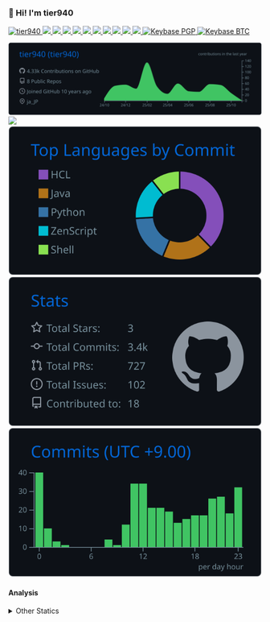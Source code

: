 ### 👋 Hi! I'm tier940

<p align="left"> 
  <a href="https://github.com/tier940/tier940/">
    <img src="https://komarev.com/ghpvc/?username=tier940" alt="tier940" />
  </a>
  <a href="http://twitter.com/tier940">
    <img height="20" src="https://img.shields.io/twitter/follow/tier940?label=Twitter&logo=twitter&style=flat" />
  </a>
  <a href="https://github.com/tier940">
    <img height="20" src="https://img.shields.io/github/followers/tier940?label=follow&logo=github&style=flat" />
  </a>
  <a href="https://www.reddit.com/user/tier940">
    <img height="20" src="https://img.shields.io/reddit/user-karma/combined/tier940?label=Reddit&logo=reddit&style=flat" />
  </a>
  <a href="https://stackoverflow.com/users/17317833/tier940">
    <img height="20" src="https://img.shields.io/stackexchange/stackoverflow/r/17317833?label=StackOverflow&logo=stack-overflow&style=flat" />
  </a>
  <a href="https://zenn.dev/tier940">
    <img height="20" src="https://zenn.badge.nikaera.com/s/tier940/likes" />
  </a>
  <a href="https://zenn.dev/tier940">
    <img height="20" src="https://zenn.badge.nikaera.com/s/tier940/followers" />
  </a>
  <a href="https://zenn.dev/tier940">
    <img height="20" src="https://zenn.badge.nikaera.com/s/tier940/articles" />
  </a>
  <a href="http://qiita.com/tier940">
    <img height="20" src="https://qiita-badge.apiapi.app/s/tier940/posts.svg" />
  </a>
  <a href="http://qiita.com/tier940">
    <img height="20" src="https://qiita-badge.apiapi.app/s/tier940/contributions.svg" />
  </a>
  <a href="https://github.com/tier940/tier940/">
    <img height="20" src="https://github.com/tier940/tier940/actions/workflows/main.yml/badge.svg" />
  </a>
  <a href="https://keybase.io/tier940">
    <img alt="Keybase PGP" src="https://img.shields.io/keybase/pgp/tier940">
  </a>
  <a href="https://keybase.io/tier940">
    <img alt="Keybase BTC" src="https://img.shields.io/keybase/btc/tier940">
  </a>
</p>

[![](https://raw.githubusercontent.com/tier940/tier940/main/profile-summary-card-output/github_dark/0-profile-details.svg)](https://github.com/vn7n24fzkq/github-profile-summary-cards)
[![](https://raw.githubusercontent.com/tier940/tier940/main/profile-summary-card-output/github_dark/1-repos-per-language.svg)](https://github.com/vn7n24fzkq/github-profile-summary-cards) [![](https://raw.githubusercontent.com/tier940/tier940/main/profile-summary-card-output/github_dark/2-most-commit-language.svg)](https://github.com/vn7n24fzkq/github-profile-summary-cards)
[![](https://raw.githubusercontent.com/tier940/tier940/main/profile-summary-card-output/github_dark/3-stats.svg)](https://github.com/vn7n24fzkq/github-profile-summary-cards) [![](https://raw.githubusercontent.com/tier940/tier940/main/profile-summary-card-output/github_dark/4-productive-time.svg)](https://github.com/vn7n24fzkq/github-profile-summary-cards)


#### Analysis
<!-- <img height="150" src="https://github.com/tier940/tier940/blob/master/images/stat.svg" alt="Alternative Text"/> -->

<details>
  <summary>Other Statics</summary>
  <!--START_SECTION:waka-->
![Code Time](http://img.shields.io/badge/Code%20Time-4%2C671%20hrs%2047%20mins-blue)

**🐱 My GitHub Data** 

> 📦 36.7 kB Used in GitHub's Storage 
 > 
> 💼 Opted to Hire
 > 
> 📜 11 Public Repositories 
 > 
> 🔑 6 Private Repositories 
 > 
**I'm an Early 🐤** 

```text
🌞 Morning                3404 commits        ████░░░░░░░░░░░░░░░░░░░░░   16.96 % 
🌆 Daytime                7147 commits        █████████░░░░░░░░░░░░░░░░   35.61 % 
🌃 Evening                7426 commits        █████████░░░░░░░░░░░░░░░░   37.00 % 
🌙 Night                  2092 commits        ███░░░░░░░░░░░░░░░░░░░░░░   10.42 % 
```
📅 **I'm Most Productive on Sunday** 

```text
Monday                   2070 commits        ███░░░░░░░░░░░░░░░░░░░░░░   10.31 % 
Tuesday                  3211 commits        ████░░░░░░░░░░░░░░░░░░░░░   16.00 % 
Wednesday                2591 commits        ███░░░░░░░░░░░░░░░░░░░░░░   12.91 % 
Thursday                 1935 commits        ██░░░░░░░░░░░░░░░░░░░░░░░   09.64 % 
Friday                   2837 commits        ████░░░░░░░░░░░░░░░░░░░░░   14.14 % 
Saturday                 3690 commits        █████░░░░░░░░░░░░░░░░░░░░   18.39 % 
Sunday                   3735 commits        █████░░░░░░░░░░░░░░░░░░░░   18.61 % 
```


📊 **This Week I Spent My Time On** 

```text
🕑︎ Time Zone: Asia/Tokyo

💬 Programming Languages: 
Other                    31 hrs 39 mins      ████████████████████░░░░░   80.24 % 
Markdown                 3 hrs 28 mins       ██░░░░░░░░░░░░░░░░░░░░░░░   08.80 % 
YAML                     1 hr 15 mins        █░░░░░░░░░░░░░░░░░░░░░░░░   03.17 % 
INI                      1 hr 7 mins         █░░░░░░░░░░░░░░░░░░░░░░░░   02.85 % 
Java                     59 mins             █░░░░░░░░░░░░░░░░░░░░░░░░   02.52 % 

🔥 Editors: 
Chrome                   34 hrs 24 mins      ██████████████████████░░░   87.20 % 
VS Code                  4 hrs 47 mins       ███░░░░░░░░░░░░░░░░░░░░░░   12.15 % 
IntelliJ IDEA            15 mins             ░░░░░░░░░░░░░░░░░░░░░░░░░   00.65 % 

💻 Operating System: 
Windows                  35 hrs 37 mins      ███████████████████████░░   90.30 % 
Linux                    3 hrs 49 mins       ██░░░░░░░░░░░░░░░░░░░░░░░   09.70 % 
```

**I Mostly Code in Java** 

```text
Java                     16 repos            █████████████░░░░░░░░░░░░   51.61 % 
ZenScript                3 repos             ██░░░░░░░░░░░░░░░░░░░░░░░   09.68 % 
Shell                    2 repos             ██░░░░░░░░░░░░░░░░░░░░░░░   06.45 % 
Python                   2 repos             ██░░░░░░░░░░░░░░░░░░░░░░░   06.45 % 
HTML                     1 repo              █░░░░░░░░░░░░░░░░░░░░░░░░   03.23 % 
```



**Timeline**

![Lines of Code chart](https://raw.githubusercontent.com/tier940/tier940/main/assets/bar_graph.png)


 Last Updated on 28/10/2024 00:37:54 UTC
<!--END_SECTION:waka-->
</details>
